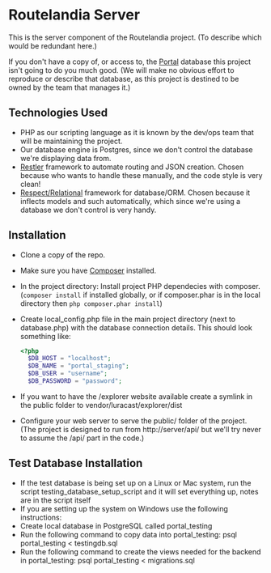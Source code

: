 # Routelandia Server
This is the server component of the Routelandia project. (To describe which would be redundant here.)

If you don't have a copy of, or access to, the [Portal](http://portal.its.pdx.edu) database this project isn't
going to do you much good. (We will make no obvious effort to reproduce or describe that database, as this project
is destined to be owned by the team that manages it.)


## Technologies Used
* PHP as our scripting language as it is known by the dev/ops team that will be maintaining the project.
* Our database engine is Postgres, since we don't control the database we're displaying data from.
* [Restler](https://github.com/Respect/Relational) framework to automate routing and JSON creation. Chosen because who wants to handle these manually, and the code style is very clean!
* [Respect/Relational](https://github.com/Luracast/Restler) framework for database/ORM. Chosen because it inflects models and such automatically, which since we're using a database we don't control is very handy.



## Installation
* Clone a copy of the repo.
* Make sure you have [Composer](https://getcomposer.org) installed.
* In the project directory: Install project PHP dependecies with composer. (`composer install` if installed globally, or if composer.phar is in the local directory then `php composer.phar install`)
* Create local_config.php file in the main project directory (next to database.php) with the database connection details. This should look something like:

  ```php
  <?php
    $DB_HOST = "localhost";
    $DB_NAME = "portal_staging";
    $DB_USER = "username";
    $DB_PASSWORD = "password";
  ```
* If you want to have the /explorer website available create a symlink in the public folder to vendor/luracast/explorer/dist
* Configure your web server to serve the public/ folder of the project. (The project is designed to run from http://server/api/ but we'll try never to assume the /api/ part in the code.)

## Test Database Installation
* If the test database is being set up on a Linux or Mac system, run the script testing_database_setup_script and it will set everything up, notes are in the script itself
* If you are setting up the system on Windows use the following instructions:
* Create local database in PostgreSQL called portal_testing
* Run the following command to copy data into portal_testing: 
 	psql portal_testing < testingdb.sql
* Run the following command to create the views needed for the backend in portal_testing: 
	psql portal_testing < migrations.sql
	
	
	
	
